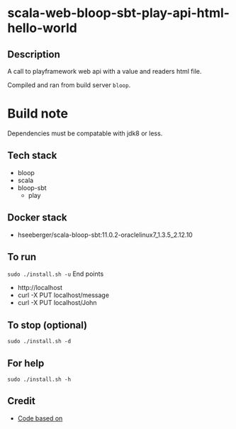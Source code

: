 # scala-web-bloop-sbt-play-api-html-hello-world

## Description
A call to playframework web api
with a value and readers html file.

Compiled and ran from build server `bloop`.

# Build note
Dependencies must be compatable with jdk8 or less.

## Tech stack
- bloop
- scala
- bloop-sbt
  - play

## Docker stack
- hseeberger/scala-bloop-sbt:11.0.2-oraclelinux7_1.3.5_2.12.10

## To run
`sudo ./install.sh -u`
End points
- http://localhost
- curl -X PUT localhost/message
- curl -X PUT localhost/John

## To stop (optional)
`sudo ./install.sh -d`

## For help
`sudo ./install.sh -h`

## Credit
- [Code based on](https://www.baeldung.com/java-intro-to-the-play-framework)
